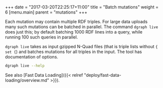+++
date = "2017-03-20T22:25:17+11:00"
title = "Batch mutations"
weight = 6
[menu.main]
    parent = "mutations"
+++

Each mutation may contain multiple RDF triples. For large data uploads many such mutations can be batched in parallel.  The command `dgraph live` does just this; by default batching 1000 RDF lines into a query, while running 100 such queries in parallel.

`dgraph live` takes as input gzipped N-Quad files (that is triple lists without `{ set {`) and batches mutations for all triples in the input.  The tool has documentation of options.

```sh
dgraph live --help
```
See also [Fast Data Loading]({{< relref "deploy/fast-data-loading/overview.md" >}}).
